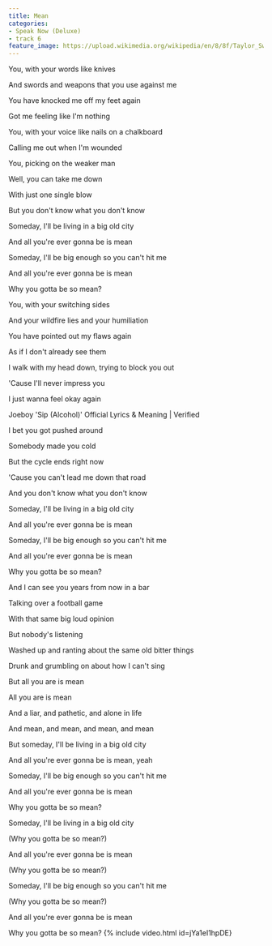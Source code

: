 ```yaml
---
title: Mean
categories:
- Speak Now (Deluxe)
- track 6
feature_image: https://upload.wikimedia.org/wikipedia/en/8/8f/Taylor_Swift_-_Speak_Now_cover.png
--- 
```

You, with your words like knives

And swords and weapons that you use against me

You have knocked me off my feet again

Got me feeling like I'm nothing

You, with your voice like nails on a chalkboard

Calling me out when I'm wounded

You, picking on the weaker man

Well, you can take me down

With just one single blow

But you don't know what you don't know

Someday, I'll be living in a big old city

And all you're ever gonna be is mean

Someday, I'll be big enough so you can't hit me

And all you're ever gonna be is mean

Why you gotta be so mean?

You, with your switching sides

And your wildfire lies and your humiliation

You have pointed out my flaws again

As if I don't already see them

I walk with my head down, trying to block you out

'Cause I'll never impress you

I just wanna feel okay again

Joeboy 'Sip (Alcohol)' Official Lyrics & Meaning | Verified

I bet you got pushed around

Somebody made you cold

But the cycle ends right now

'Cause you can't lead me down that road

And you don't know what you don't know

Someday, I'll be living in a big old city

And all you're ever gonna be is mean

Someday, I'll be big enough so you can't hit me

And all you're ever gonna be is mean

Why you gotta be so mean?

And I can see you years from now in a bar

Talking over a football game

With that same big loud opinion

But nobody's listening

Washed up and ranting about the same old bitter things

Drunk and grumbling on about how I can't sing

But all you are is mean

All you are is mean

And a liar, and pathetic, and alone in life

And mean, and mean, and mean, and mean

But someday, I'll be living in a big old city

And all you're ever gonna be is mean, yeah

Someday, I'll be big enough so you can't hit me

And all you're ever gonna be is mean

Why you gotta be so mean?

Someday, I'll be living in a big old city

(Why you gotta be so mean?)

And all you're ever gonna be is mean

(Why you gotta be so mean?)

Someday, I'll be big enough so you can't hit me

(Why you gotta be so mean?)

And all you're ever gonna be is mean

Why you gotta be so mean?
{% include video.html id=jYa1eI1hpDE}